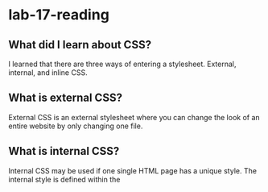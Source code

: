 # lab-17-reading

## What did I learn about CSS?

I learned that there are three ways of entering a stylesheet. External, internal, and inline CSS.

## What is external CSS?

External CSS is an external stylesheet where you can change the look of an entire website by only changing one file.

## What is internal CSS?

Internal CSS may be used if one single HTML page has a unique style. The internal style is defined within the <style> element, inside the <head> section.

## What is inline CSS?

An inline style may be used to apply a unique style for a single element. To use inline styles, add the style attribute to the relevant element. The style attribute can contain any CSS preperty.

